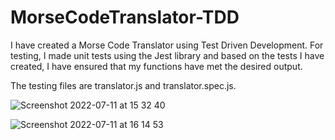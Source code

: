 # MorseCodeTranslator-TDD

I have created a Morse Code Translator using Test Driven Development. For testing, I made unit tests using the Jest library and based on the tests I have created, I have ensured that my functions have met the desired output. 

The testing files are translator.js and translator.spec.js.

![Screenshot 2022-07-11 at 15 32 40](https://user-images.githubusercontent.com/94320798/178289660-63e1e49a-a31b-485f-b044-736c59dec401.png)

![Screenshot 2022-07-11 at 16 14 53](https://user-images.githubusercontent.com/94320798/178297725-859b3d28-71b8-4252-91fe-03ccc8a97c23.png)
